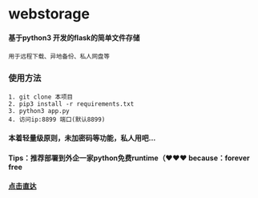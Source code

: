 # webstorage
#### 基于python3 开发的flask的简单文件存储
    用于远程下载、异地备份、私人网盘等

### 使用方法
    1. git clone 本项目
    2. pip3 install -r requirements.txt
    3. python3 app.py
    4. 访问ip:8899 端口(默认8899)

#### 本着轻量级原则，未加密码等功能，私人用吧...

#### Tips：推荐部署到外企一家python免费runtime（♥♥♥ because：forever free
#### [点击直达](https://www.pythonanywhere.com/)
